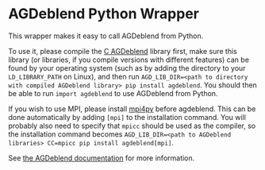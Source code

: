 # AGDeblend Python Wrapper

This wrapper makes it easy to call AGDeblend from Python.

To use it, please compile the [C AGDeblend](https://github.com/ar4/agdeblend) library first, make sure this library (or libraries, if you compile versions with different features) can be found by your operating system (such as by adding the directory to your `LD_LIBRARY_PATH` on Linux), and then run `AGD_LIB_DIR=<path to directory with compiled AGDeblend library> pip install agdeblend`. You should then be able to run `import agdeblend` to use AGDeblend from Python.

If you wish to use MPI, please install [mpi4py](https://github.com/mpi4py/mpi4py) before agdeblend. This can be done automatically by adding `[mpi]` to the installation command. You will probably also need to specify that `mpicc` should be used as the compiler, so the installation command becomes `AGD_LIB_DIR=<path to AGDeblend libraries> CC=mpicc pip install agdeblend[mpi]`.

See [the AGDeblend documentation](https://ausargeo.pages.dev/agdeblend) for more information.
